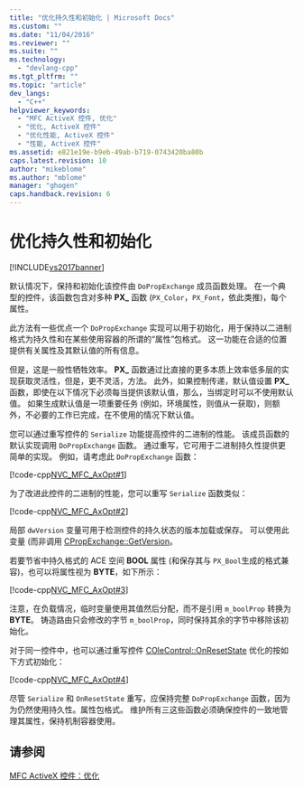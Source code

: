 ```yaml
---
title: "优化持久性和初始化 | Microsoft Docs"
ms.custom: ""
ms.date: "11/04/2016"
ms.reviewer: ""
ms.suite: ""
ms.technology: 
  - "devlang-cpp"
ms.tgt_pltfrm: ""
ms.topic: "article"
dev_langs: 
  - "C++"
helpviewer_keywords: 
  - "MFC ActiveX 控件, 优化"
  - "优化, ActiveX 控件"
  - "优化性能, ActiveX 控件"
  - "性能, ActiveX 控件"
ms.assetid: e821e19e-b9eb-49ab-b719-0743420ba80b
caps.latest.revision: 10
author: "mikeblome"
ms.author: "mblome"
manager: "ghogen"
caps.handback.revision: 6
---
```

# 优化持久性和初始化
[!INCLUDE[vs2017banner](../assembler/inline/includes/vs2017banner.md)]

默认情况下，保持和初始化该控件由 `DoPropExchange` 成员函数处理。  在一个典型的控件，该函数包含对多种 **PX\_** 函数 \(`PX_Color`，`PX_Font`，依此类推\)，每个属性。  
  
 此方法有一些优点一个 `DoPropExchange` 实现可以用于初始化，用于保持以二进制格式为持久性和在某些使用容器的所谓的“属性”包格式。  这一功能在合适的位置提供有关属性及其默认值的所有信息。  
  
 但是，这是一般性牺牲效率。  **PX\_** 函数通过比直接的更多本质上效率低多层的实现获取灵活性，但是，更不灵活，方法。  此外，如果控制传递，默认值设置 **PX\_** 函数，即使在以下情况下必须每当提供该默认值，那么，当绑定时可以不使用默认值。  如果生成默认值是一项重要任务 \(例如，环境属性，则值从一获取\)，则额外，不必要的工作已完成，在不使用的情况下默认值。  
  
 您可以通过重写控件的 `Serialize` 功能提高控件的二进制的性能。  该成员函数的默认实现调用 `DoPropExchange` 函数。  通过重写，它可用于二进制持久性提供更简单的实现。  例如，请考虑此 `DoPropExchange` 函数：  
  
 [!code-cpp[NVC_MFC_AxOpt#1](../mfc/codesnippet/CPP/optimizing-persistence-and-initialization_1.cpp)]  
  
 为了改进此控件的二进制的性能，您可以重写 `Serialize` 函数类似：  
  
 [!code-cpp[NVC_MFC_AxOpt#2](../mfc/codesnippet/CPP/optimizing-persistence-and-initialization_2.cpp)]  
  
 局部 `dwVersion` 变量可用于检测控件的持久状态的版本加载或保存。  可以使用此变量 \(而非调用 [CPropExchange::GetVersion](../Topic/CPropExchange::GetVersion.md)。  
  
 若要节省中持久格式的 ACE 空间 **BOOL** 属性 \(和保存其与 `PX_Bool`生成的格式兼容\)，也可以将属性视为 **BYTE**，如下所示：  
  
 [!code-cpp[NVC_MFC_AxOpt#3](../mfc/codesnippet/CPP/optimizing-persistence-and-initialization_3.cpp)]  
  
 注意，在负载情况，临时变量使用其值然后分配，而不是引用 `m_boolProp` 转换为 **BYTE**。  铸造路由只会修改的字节 `m_boolProp`，同时保持其余的字节中移除该初始化。  
  
 对于同一控件中，也可以通过重写控件 [COleControl::OnResetState](../Topic/COleControl::OnResetState.md) 优化的按如下方式初始化：  
  
 [!code-cpp[NVC_MFC_AxOpt#4](../mfc/codesnippet/CPP/optimizing-persistence-and-initialization_4.cpp)]  
  
 尽管 `Serialize` 和 `OnResetState` 重写，应保持完整 `DoPropExchange` 函数，因为为仍然使用持久性。属性包格式。  维护所有三这些函数必须确保控件的一致地管理其属性，保持机制容器使用。  
  
## 请参阅  
 [MFC ActiveX 控件：优化](../mfc/mfc-activex-controls-optimization.md)